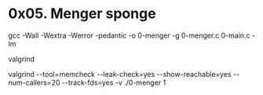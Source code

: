 # 0x05. Menger sponge
gcc -Wall -Wextra -Werror -pedantic -o 0-menger -g 0-menger.c 0-main.c -lm

valgrind

valgrind --tool=memcheck --leak-check=yes --show-reachable=yes --num-callers=20 --track-fds=yes -v ./0-menger 1